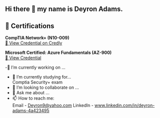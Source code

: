 ## Hi there 👋 my name is Deyron Adams. 


<!-- **deyron92/deyron92** is a ✨ _special_ ✨ repository because its `README.md` (this file) appears on your GitHub profile.. -->

## 📜 Certifications
  **CompTIA Network+ (N10-009)**  
  [🔗 View Credential on Credly](https://www.credly.com/badges/42433f63-6246-4a26-9efd-3497a89cf8ac/public_url)
 
  **Microsoft Certified: Azure Fundamentals (AZ-900)**  
  [🔗 View Credential](https://learn.microsoft.com/api/credentials/share/en-us/DeyronAdams-3761/837231D7F02239E?sharingId=7863FCF2448CC102)

-🔭 I’m currently working on ...

- 🌱 I’m currently studying for...<br>
  Comptia Security+ exam 
- 👯 I’m looking to collaborate on ...
- 💬 Ask me about ...
- 📫 How to reach me: <br>
  Email - Deyron9@yahoo.com
  LinkedIn - www.linkedin.com/in/deyron-adams-4a423495 


